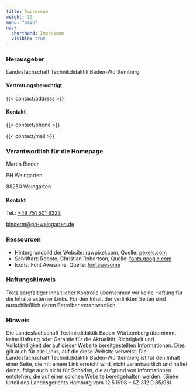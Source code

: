 ```yaml
---
title: Impressum
weight: 10
menu: "main"
nav:
  shorthand: Impressum
  visible: true  
---
```


### Herausgeber

Landesfachschaft Technikdidaktik Baden-Württemberg

#### Vertretungsberechtigt

{{< contact/address >}}

#### Kontakt

{{< contact/phone >}}

{{< contact/mail >}}

### Verantwortlich für die Homepage

Martin Binder  

PH Weingarten  

88250 Weingarten

#### Kontakt

Tel.: <a href="tel:+497515018323">+49 751 501 8323</a>  

<a href="&#x6d;&#97;&#x69;&#108;&#x74;&#111;&#x3a;&#x62;i&#110;d&#101;&#x72;&#109;&#x40;&#x70;&#x68;&#45;w&#x65;&#x69;&#x6e;&#103;&#x61;&#x72;&#x74;&#101;&#110;&#x2e;&#100;&#101;">&#x62;i&#110;d&#101;&#x72;&#109;&#x40;&#x70;&#x68;&#45;w&#x65;&#x69;&#x6e;&#103;&#x61;&#x72;&#x74;&#101;&#110;&#x2e;&#100;&#101;</a>


### Res­sour­cen

- Hintergrundbild der Website: rawpixel.com, Quelle: [pexels.com](https://www.pexels.com/de-de/foto/arme-beruhren-bildschirm-digital-893891)
- Schriftart: Roboto, Christian Robertson, Quelle: [fonts.google.com](https://fonts.google.com/specimen/Roboto)
- Icons: Font Awesome, Quelle: [fontawesome](https://fontawesome.com/)


### Haftungshinweis

Trotz sorgfältiger inhaltlicher Kontrolle übernehmen wir keine Haftung für die Inhalte externer Links. Für den Inhalt der verlinkten Seiten sind ausschließlich deren Betreiber verantwortlich.


### Hinweis

Die Landesfachschaft Technikdidaktik Baden-Württemberg übernimmt keine Haftung oder Garantie für die Aktualität, Richtigkeit und Vollständigkeit der auf dieser Website bereitgestellten Informationen. Dies gilt auch für alle Links, auf die diese Website verweist. Die Landesfachschaft Technikdidaktik Baden-Württemberg ist für den Inhalt einer Seite, die mit einem Link erreicht wird, nicht verantwortlich und haftet demzufolge auch nicht für Schäden, die aufgrund von Informationen entstehen, die auf einer solchen Website bereitgehalten werden. (Siehe Urteil des Landesgerichts Hamburg vom 12.5.1998 – AZ 312 0 85\/98)
